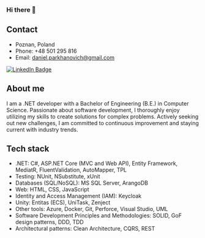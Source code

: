 ### Hi there 👋

## Contact
- Poznan, Poland
- Phone: +48 501 295 816
- Email: daniel.parkhanovich@gmail.com
<a href="https://www.linkedin.com/in/daniel-parkhanovich-a31a54206/">
  <img src="https://img.shields.io/badge/LinkedIn-blue?style=for-the-badge&logo=linkedin&logoColor=white" alt="LinkedIn Badge"/>
</a>

## About me
I am a .NET developer with a Bachelor of Engineering (B.E.) in Computer Science. Passionate about software development, I thoroughly enjoy utilizing my skills to create solutions for complex problems. Actively seeking out new challenges, I am committed to continuous improvement and staying current with industry trends.

## Tech stack
- .NET: C#, ASP.NET Core (MVC and Web API), Entity Framework, MediatR, FluentValidation, AutoMapper, TPL
- Testing: NUnit, NSubstitute, xUnit
- Databases (SQL/NoSQL): MS SQL Server, ArangoDB
- Web: HTML, CSS, JavaScript
- Identity and Access Management (IAM): Keycloak
- Unity: Entitas (ECS), UniTask, Zenject
- Other tools: Azure, Docker, Git, Perforce, Visual Studio, UML
- Software Development Principles and Methodologies: SOLID, GoF design patterns, DDD, TDD
- Architectural patterns: Clean Architecture, CQRS, REST

<!--
**scanax2/scanax2** is a ✨ _special_ ✨ repository because its `README.md` (this file) appears on your GitHub profile.

Here are some ideas to get you started:

- 🔭 I’m currently working on ...
- 🌱 I’m currently learning ...
- 👯 I’m looking to collaborate on ...
- 🤔 I’m looking for help with ...
- 💬 Ask me about ...
- 📫 How to reach me: ...
- 😄 Pronouns: ...
- ⚡ Fun fact: ...
-->
